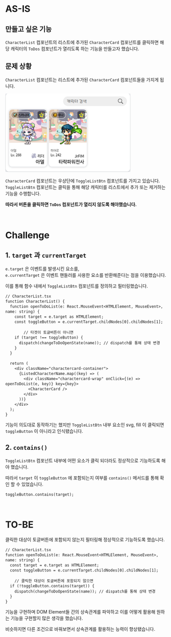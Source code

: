 # AS-IS

## 만들고 싶은 기능

`CharacterList` 컴포넌트의 리스트에 추가된 `CharacterCard` 컴포넌트를 클릭하면 해당 캐릭터의 `ToDos` 컴포넌트가 열리도록 하는 기능을 만들고자 했습니다.

## 문제 상황

`CharacterList` 컴포넌트는 리스트에 추가된 `CharacterCard` 컴포넌트들을 가지게 됩니다.


![CharacterList](./trouble_image/CharacterList.png)


`CharacterCard` 컴포넌트는 우상단에 `ToggleListBtn` 컴포넌트를 가지고 있습니다.  
`ToggleListBtn` 컴포넌트는 클릭을 통해 해당 캐릭터를 리스트에서 추가 또는 제거하는 기능을 수행합니다.

**따라서 버튼을 클릭하면 `ToDos` 컴포넌트가 열리지 않도록 해야했습니다.**

<br />

# Challenge

## 1. `target` 과 `currentTarget`

`e.target` 은 이벤트를 발생시킨 요소를,  
`e.currentTarget` 은 이벤트 핸들러를 사용한 요소를 반환해준다는 점을 이용했습니다.

이를 통해 함수 내에서 `ToggleListBtn` 컴포넌트를 정의하고 필터링했습니다.

```tsx
// CharacterList.tsx
function CharacterList() {
  function openToDoList(e: React.MouseEvent<HTMLElement, MouseEvent>, name: string) {
    const target = e.target as HTMLElement;
    const toggleButton = e.currentTarget.childNodes[0].childNodes[1];

		// 타겟이 토글버튼이 아니면
    if (target !== toggleButton) {
      dispatch(changeToDoOpenState(name)); // dispatch를 통해 상태 변경
    }
  }

  return (
    <div className="charactercard-container">
      {ListedCharacterName.map((key) => (
        <div className="charactercard-wrap" onClick={(e) => openToDoList(e, key)} key={key}>
          <CharacterCard />
        </div>
      ))}
    </div>
  );
}
```

기능이 의도대로 동작하기는 했지만 `ToggleListBtn` 내부 요소인 svg, fill 이 클릭되면 `toggleButton` 이 아니라고 인식됐습니다.

## 2. `contains()`

`ToggleListBtn` 컴포넌트 내부에 어떤 요소가 클릭 되더라도 정상적으로 기능하도록 해야 했습니다.

따라서 `target` 이 `toggleButton` 에 포함되는지 여부를 `contains()` 메서드를 통해 확인 할 수 있었습니다.

```tsx
toggleButton.contains(target);
```

<br>

# TO-BE

클릭한 대상이 토글버튼에 포함되지 않는지 필터링해 정상적으로 기능하도록 했습니다.

```tsx
// CharacterList.tsx
function openToDoList(e: React.MouseEvent<HTMLElement, MouseEvent>, name: string) {
  const target = e.target as HTMLElement;
  const toggleButton = e.currentTarget.childNodes[0].childNodes[1];

	// 클릭한 대상이 토글버튼에 포함되지 않으면
  if (!toggleButton.contains(target)) { 
    dispatch(changeToDoOpenState(name)); // dispatch를 통해 상태 변경
  }
}
```

기능을 구현하며 DOM Element들 간의 상속관계를 파악하고 이를 어떻게 활용해 원하는 기능을 구현할지 많은 생각을 했습니다.

비슷하지면 다른 조건으로 바꿔보면서 상속관계를 활용하는 능력이 향상됐습니다.
